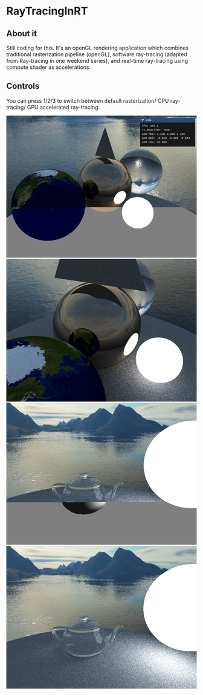 # RayTracingInRT

## About it
Still coding for this. It's an openGL rendering application which combines traditional rasterization pipeline (openGL), software ray-tracing (adapted from Ray-tracing in one weekend series), and real-time ray-tracing using compute shader as accelerations.

## Controls
You can press 1/2/3 to switch between default rasterization/ CPU ray-tracing/ GPU accelerated ray-tracing.

![](resource/examples/sample_1.png)
![](resource/examples/sample_2.png)
![](resource/examples/sample_3.png)
![](resource/examples/sample_4.png)


